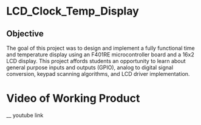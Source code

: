 # LCD_Clock_Temp_Display

## Objective
The goal of this project was to design and implement a fully functional time and temperature display using an F401RE microcontroller board and a 16x2 LCD display. This project affords students an opportunity to learn about general purpose inputs and outputs (GPIO), analog to digital signal conversion, keypad scanning algorithms, and LCD driver implementation. 

# Video of Working Product
__ youtube link
